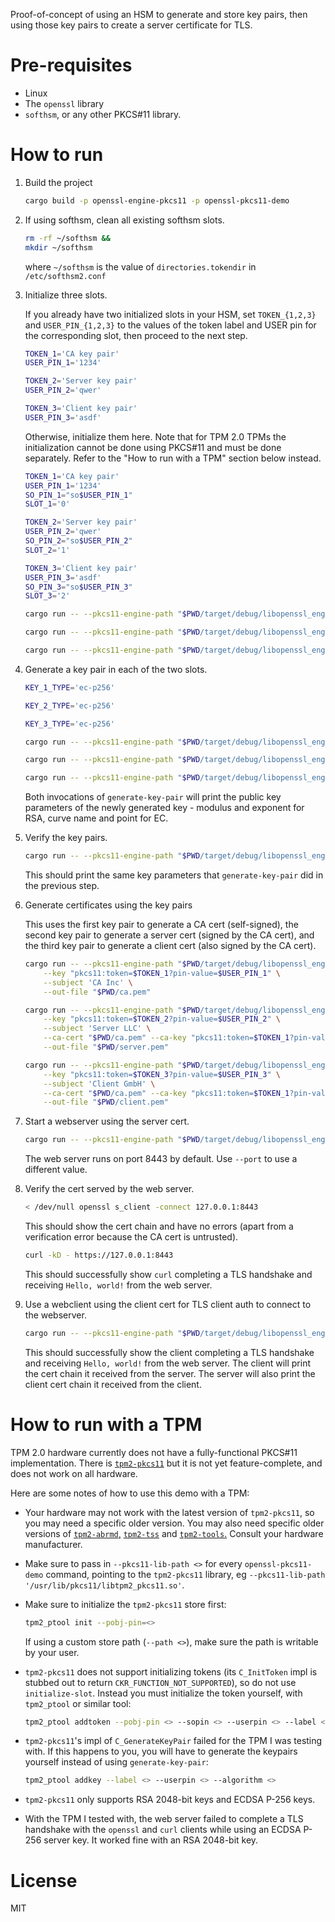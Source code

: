Proof-of-concept of using an HSM to generate and store key pairs, then using those key pairs to create a server certificate for TLS.


# Pre-requisites

- Linux
- The `openssl` library
- `softhsm`, or any other PKCS#11 library.


# How to run

1. Build the project

    ```sh
    cargo build -p openssl-engine-pkcs11 -p openssl-pkcs11-demo
    ```

1. If using softhsm, clean all existing softhsm slots.

    ```sh
    rm -rf ~/softhsm &&
    mkdir ~/softhsm
    ```

    where `~/softhsm` is the value of `directories.tokendir` in `/etc/softhsm2.conf`


1. Initialize three slots.

    If you already have two initialized slots in your HSM, set `TOKEN_{1,2,3}` and `USER_PIN_{1,2,3}` to the values of the token label and USER pin for the corresponding slot, then proceed to the next step.

    ```sh
    TOKEN_1='CA key pair'
    USER_PIN_1='1234'

    TOKEN_2='Server key pair'
    USER_PIN_2='qwer'

    TOKEN_3='Client key pair'
    USER_PIN_3='asdf'
    ```

    Otherwise, initialize them here. Note that for TPM 2.0 TPMs the initialization cannot be done using PKCS#11 and must be done separately. Refer to the "How to run with a TPM" section below instead.

    ```sh
    TOKEN_1='CA key pair'
    USER_PIN_1='1234'
    SO_PIN_1="so$USER_PIN_1"
    SLOT_1='0'

    TOKEN_2='Server key pair'
    USER_PIN_2='qwer'
    SO_PIN_2="so$USER_PIN_2"
    SLOT_2='1'

    TOKEN_3='Client key pair'
    USER_PIN_3='asdf'
    SO_PIN_3="so$USER_PIN_3"
    SLOT_3='2'

    cargo run -- --pkcs11-engine-path "$PWD/target/debug/libopenssl_engine_pkcs11.so" initialize-slot --label "$TOKEN_1" --slot-id "$SLOT_1" --so-pin "$SO_PIN_1" --user-pin "$USER_PIN_1"

    cargo run -- --pkcs11-engine-path "$PWD/target/debug/libopenssl_engine_pkcs11.so" initialize-slot --label "$TOKEN_2" --slot-id "$SLOT_2" --so-pin "$SO_PIN_2" --user-pin "$USER_PIN_2"

    cargo run -- --pkcs11-engine-path "$PWD/target/debug/libopenssl_engine_pkcs11.so" initialize-slot --label "$TOKEN_3" --slot-id "$SLOT_3" --so-pin "$SO_PIN_3" --user-pin "$USER_PIN_3"
    ```

1. Generate a key pair in each of the two slots.

    ```sh
    KEY_1_TYPE='ec-p256'

    KEY_2_TYPE='ec-p256'

    KEY_3_TYPE='ec-p256'

    cargo run -- --pkcs11-engine-path "$PWD/target/debug/libopenssl_engine_pkcs11.so" generate-key-pair --key "pkcs11:token=$TOKEN_1?pin-value=$USER_PIN_1" --type "$KEY_1_TYPE"

    cargo run -- --pkcs11-engine-path "$PWD/target/debug/libopenssl_engine_pkcs11.so" generate-key-pair --key "pkcs11:token=$TOKEN_2?pin-value=$USER_PIN_2" --type "$KEY_2_TYPE"

    cargo run -- --pkcs11-engine-path "$PWD/target/debug/libopenssl_engine_pkcs11.so" generate-key-pair --key "pkcs11:token=$TOKEN_3?pin-value=$USER_PIN_3" --type "$KEY_3_TYPE"
    ```

    Both invocations of `generate-key-pair` will print the public key parameters of the newly generated key - modulus and exponent for RSA, curve name and point for EC.

1. Verify the key pairs.

    ```sh
    cargo run -- --pkcs11-engine-path "$PWD/target/debug/libopenssl_engine_pkcs11.so" load --keys "pkcs11:token=$TOKEN_1" "pkcs11:token=$TOKEN_2" "pkcs11:token=$TOKEN_3"
    ```

    This should print the same key parameters that `generate-key-pair` did in the previous step.

1. Generate certificates using the key pairs

    This uses the first key pair to generate a CA cert (self-signed), the second key pair to generate a server cert (signed by the CA cert), and the third key pair to generate a client cert (also signed by the CA cert).

    ```sh
    cargo run -- --pkcs11-engine-path "$PWD/target/debug/libopenssl_engine_pkcs11.so" generate-ca-cert \
        --key "pkcs11:token=$TOKEN_1?pin-value=$USER_PIN_1" \
        --subject 'CA Inc' \
        --out-file "$PWD/ca.pem"

    cargo run -- --pkcs11-engine-path "$PWD/target/debug/libopenssl_engine_pkcs11.so" generate-server-cert \
        --key "pkcs11:token=$TOKEN_2?pin-value=$USER_PIN_2" \
        --subject 'Server LLC' \
        --ca-cert "$PWD/ca.pem" --ca-key "pkcs11:token=$TOKEN_1?pin-value=$USER_PIN_1" \
        --out-file "$PWD/server.pem"

    cargo run -- --pkcs11-engine-path "$PWD/target/debug/libopenssl_engine_pkcs11.so" generate-client-cert \
        --key "pkcs11:token=$TOKEN_3?pin-value=$USER_PIN_3" \
        --subject 'Client GmbH' \
        --ca-cert "$PWD/ca.pem" --ca-key "pkcs11:token=$TOKEN_1?pin-value=$USER_PIN_1" \
        --out-file "$PWD/client.pem"
    ```

1. Start a webserver using the server cert.

    ```sh
    cargo run -- --pkcs11-engine-path "$PWD/target/debug/libopenssl_engine_pkcs11.so" web-server --cert "$PWD/server.pem" --key "pkcs11:token=$TOKEN_2?pin-value=$USER_PIN_2"
    ```

    The web server runs on port 8443 by default. Use `--port` to use a different value.

1. Verify the cert served by the web server.

    ```sh
    < /dev/null openssl s_client -connect 127.0.0.1:8443
    ```

    This should show the cert chain and have no errors (apart from a verification error because the CA cert is untrusted).

    ```sh
    curl -kD - https://127.0.0.1:8443
    ```

    This should successfully show `curl` completing a TLS handshake and receiving `Hello, world!` from the web server.

1. Use a webclient using the client cert for TLS client auth to connect to the webserver.

    ```sh
    cargo run -- --pkcs11-engine-path "$PWD/target/debug/libopenssl_engine_pkcs11.so" web-client --cert "$PWD/client.pem" --key "pkcs11:token=$TOKEN_3?pin-value=$USER_PIN_3"
    ```

    This should successfully show the client completing a TLS handshake and receiving `Hello, world!` from the web server. The client will print the cert chain it received from the server. The server will also print the client cert chain it received from the client.


# How to run with a TPM

TPM 2.0 hardware currently does not have a fully-functional PKCS#11 implementation. There is [`tpm2-pkcs11`](https://github.com/tpm2-software/tpm2-pkcs11) but it is not yet feature-complete, and does not work on all hardware.

Here are some notes of how to use this demo with a TPM:

- Your hardware may not work with the latest version of `tpm2-pkcs11`, so you may need a specific older version. You may also need specific older versions of [`tpm2-abrmd`,](https://github.com/tpm2-software/tpm2-abrmd) [`tpm2-tss`](https://github.com/tpm2-software/tpm2-tss) and [`tpm2-tools`.](https://github.com/tpm2-software/tpm2-tools) Consult your hardware manufacturer.

- Make sure to pass in `--pkcs11-lib-path <>` for every `openssl-pkcs11-demo` command, pointing to the `tpm2-pkcs11` library, eg `--pkcs11-lib-path '/usr/lib/pkcs11/libtpm2_pkcs11.so'`.

- Make sure to initialize the `tpm2-pkcs11` store first:

    ```sh
    tpm2_ptool init --pobj-pin=<>
    ```

    If using a custom store path (`--path <>`), make sure the path is writable by your user.

- `tpm2-pkcs11` does not support initializing tokens (its `C_InitToken` impl is stubbed out to return `CKR_FUNCTION_NOT_SUPPORTED`), so do not use `initialize-slot`. Instead you must initialize the token yourself, with `tpm2_ptool` or similar tool:

    ```sh
    tpm2_ptool addtoken --pobj-pin <> --sopin <> --userpin <> --label <> --pid <>
    ```

- `tpm2-pkcs11`'s impl of `C_GenerateKeyPair` failed for the TPM I was testing with. If this happens to you, you will have to generate the keypairs yourself instead of using `generate-key-pair`:

    ```sh
    tpm2_ptool addkey --label <> --userpin <> --algorithm <>
    ```

- `tpm2-pkcs11` only supports RSA 2048-bit keys and ECDSA P-256 keys.

- With the TPM I tested with, the web server failed to complete a TLS handshake with the `openssl` and `curl` clients while using an ECDSA P-256 server key. It worked fine with an RSA 2048-bit key.


# License

MIT
